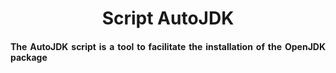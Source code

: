 <h1 align="center"> Script AutoJDK </h1>
<h4 align="justify">
    The AutoJDK script is a tool to facilitate the installation of the OpenJDK package
<h4>